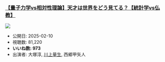 ### [【量子力学vs相対性理論】天才は世界をどう見てる？【統計学vs仏教】](https://www.youtube.com/watch?v=gUFo_s-MRaA)
[![](https://img.youtube.com/vi/gUFo_s-MRaA/sddefault.jpg)](https://www.youtube.com/watch?v=gUFo_s-MRaA)
-   公開日: 2025-02-10
-   視聴数: 81,220
-   **いいね数: 973**
-   出演者: 大塚淳, [川上量生](/rehacq_fan/people/川上量生 "wikilink"), 西郷甲矢人
